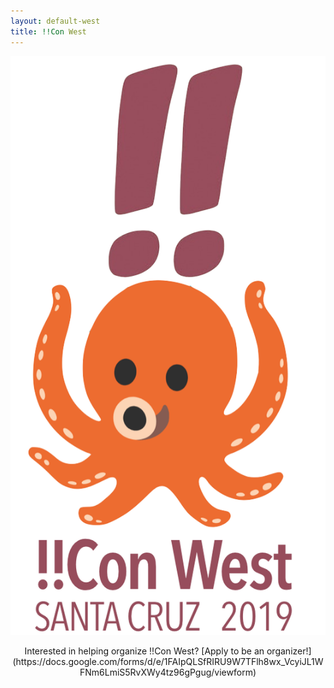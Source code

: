 ```yaml
---
layout: default-west
title: !!Con West
---
```


<div style="text-align: center;">
<img src="logo.png" alt="!!Con West" />
</div>

<div style="text-align: center;">
<p>Interested in helping organize !!Con West?  [Apply to be an organizer!](https://docs.google.com/forms/d/e/1FAIpQLSfRIRU9W7TFlh8wx_VcyiJL1WFNm6LmiS5RvXWy4tz96gPgug/viewform)</p>
</div>
